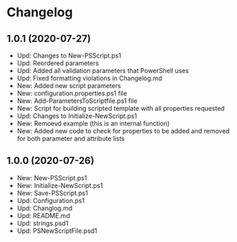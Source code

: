 ﻿# Changelog

## 1.0.1 (2020-07-27)

- Upd: Changes to New-PSScript.ps1
- Upd: Reordered parameters
- Upd: Added all validation parameters that PowerShell uses
- Upd: Fixed formatting violations in Changelog.md
- New: Added new script parameters
- New: configuration.properties.ps1 file
- New: Add-ParametersToScriptfile.ps1 file
- New: Script for building scripted template with all properties requested
- Upd: Changes to Initialize-NewScript.ps1
- New: Remoevd example (this is an internal function)
- New: Added new code to check for properties to be added and removed for both parameter and attribute lists

## 1.0.0 (2020-07-26)

- New: New-PSScript.ps1
- New: Initialize-NewScript.ps1
- New: Save-PSScript.ps1
- Upd: Configuration.ps1
- Upd: Changlog.md
- Upd: README.md
- Upd: strings.psd1
- Upd: PSNewScriptFile.psd1
